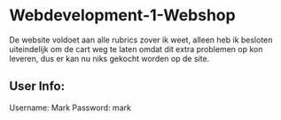 # Webdevelopment-1-Webshop

De website voldoet aan alle rubrics zover ik weet, 
alleen heb ik besloten uiteindelijk om de cart weg te laten omdat dit extra problemen op kon leveren, 
dus er kan nu niks gekocht worden op de site.

## User Info:
Username: Mark
Password: mark
